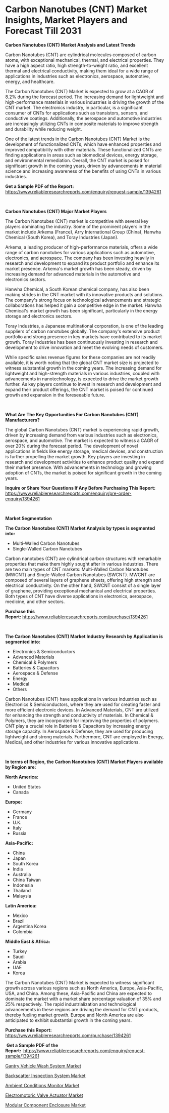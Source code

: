 <p><h1>Carbon Nanotubes (CNT) Market Insights, Market Players and Forecast Till 2031</h1></p><p><strong>Carbon Nanotubes (CNT) Market Analysis and Latest Trends</strong></p>
<p><p>Carbon Nanotubes (CNT) are cylindrical molecules composed of carbon atoms, with exceptional mechanical, thermal, and electrical properties. They have a high aspect ratio, high strength-to-weight ratio, and excellent thermal and electrical conductivity, making them ideal for a wide range of applications in industries such as electronics, aerospace, automotive, energy, and healthcare.</p><p>The Carbon Nanotubes (CNT) Market is expected to grow at a CAGR of 8.2% during the forecast period. The increasing demand for lightweight and high-performance materials in various industries is driving the growth of the CNT market. The electronics industry, in particular, is a significant consumer of CNTs for applications such as transistors, sensors, and conductive coatings. Additionally, the aerospace and automotive industries are increasingly utilizing CNTs in composite materials to improve strength and durability while reducing weight.</p><p>One of the latest trends in the Carbon Nanotubes (CNT) Market is the development of functionalized CNTs, which have enhanced properties and improved compatibility with other materials. These functionalized CNTs are finding applications in areas such as biomedical devices, energy storage, and environmental remediation. Overall, the CNT market is poised for significant growth in the coming years, driven by advancements in material science and increasing awareness of the benefits of using CNTs in various industries.</p></p>
<p><strong>Get a Sample PDF of the Report:&nbsp;</strong> <a href="https://www.reliableresearchreports.com/enquiry/request-sample/1394261">https://www.reliableresearchreports.com/enquiry/request-sample/1394261</a></p>
<p>&nbsp;</p>
<p><strong>Carbon Nanotubes (CNT) Major Market Players</strong></p>
<p><p>The Carbon Nanotubes (CNT) market is competitive with several key players dominating the industry. Some of the prominent players in the market include Arkema (France), Arry International Group (China), Hanwha Chemical (South Korea), and Toray Industries (Japan).</p><p>Arkema, a leading producer of high-performance materials, offers a wide range of carbon nanotubes for various applications such as automotive, electronics, and aerospace. The company has been investing heavily in research and development to expand its product portfolio and enhance its market presence. Arkema's market growth has been steady, driven by increasing demand for advanced materials in the automotive and electronics sectors.</p><p>Hanwha Chemical, a South Korean chemical company, has also been making strides in the CNT market with its innovative products and solutions. The company's strong focus on technological advancements and strategic collaborations has helped it gain a competitive edge in the market. Hanwha Chemical's market growth has been significant, particularly in the energy storage and electronics sectors.</p><p>Toray Industries, a Japanese multinational corporation, is one of the leading suppliers of carbon nanotubes globally. The company's extensive product portfolio and strong presence in key markets have contributed to its market growth. Toray Industries has been continuously investing in research and development to drive innovation and meet the evolving needs of customers.</p><p>While specific sales revenue figures for these companies are not readily available, it is worth noting that the global CNT market size is projected to witness substantial growth in the coming years. The increasing demand for lightweight and high-strength materials in various industries, coupled with advancements in nanotechnology, is expected to drive the market growth further. As key players continue to invest in research and development and expand their product offerings, the CNT market is poised for continued growth and expansion in the foreseeable future.</p></p>
<p>&nbsp;</p>
<p><strong>What Are The Key Opportunities For Carbon Nanotubes (CNT) Manufacturers?</strong></p>
<p><p>The global Carbon Nanotubes (CNT) market is experiencing rapid growth, driven by increasing demand from various industries such as electronics, aerospace, and automotive. The market is expected to witness a CAGR of over 20% during the forecast period. The development of novel applications in fields like energy storage, medical devices, and construction is further propelling the market growth. Key players are investing in research and development activities to enhance product quality and expand their market presence. With advancements in technology and growing adoption of CNTs, the market is poised for significant growth in the coming years.</p></p>
<p><strong>Inquire or Share Your Questions If Any Before Purchasing This Report:</strong> <a href="https://www.reliableresearchreports.com/enquiry/pre-order-enquiry/1394261">https://www.reliableresearchreports.com/enquiry/pre-order-enquiry/1394261</a></p>
<p>&nbsp;</p>
<p><strong>Market Segmentation</strong></p>
<p><strong>The Carbon Nanotubes (CNT) Market Analysis by types is segmented into:</strong></p>
<p><ul><li>Multi-Walled Carbon Nanotubes</li><li>Single-Walled Carbon Nanotubes</li></ul></p>
<p><p>Carbon nanotubes (CNT) are cylindrical carbon structures with remarkable properties that make them highly sought after in various industries. There are two main types of CNT markets: Multi-Walled Carbon Nanotubes (MWCNT) and Single-Walled Carbon Nanotubes (SWCNT). MWCNT are composed of several layers of graphene sheets, offering high strength and electrical conductivity. On the other hand, SWCNT consist of a single layer of graphene, providing exceptional mechanical and electrical properties. Both types of CNT have diverse applications in electronics, aerospace, medicine, and other sectors.</p></p>
<p><strong>Purchase this Report:&nbsp;</strong><a href="https://www.reliableresearchreports.com/purchase/1394261">https://www.reliableresearchreports.com/purchase/1394261</a></p>
<p>&nbsp;</p>
<p><strong>The Carbon Nanotubes (CNT) Market Industry Research by Application is segmented into:</strong></p>
<p><ul><li>Electronics & Semiconductors</li><li>Advanced Materials</li><li>Chemical & Polymers</li><li>Batteries & Capacitors</li><li>Aerospace & Defense</li><li>Energy</li><li>Medical</li><li>Others</li></ul></p>
<p><p>Carbon Nanotubes (CNT) have applications in various industries such as Electronics & Semiconductors, where they are used for creating faster and more efficient electronic devices. In Advanced Materials, CNT are utilized for enhancing the strength and conductivity of materials. In Chemical & Polymers, they are incorporated for improving the properties of polymers. CNT play a crucial role in Batteries & Capacitors by increasing energy storage capacity. In Aerospace & Defense, they are used for producing lightweight and strong materials. Furthermore, CNT are employed in Energy, Medical, and other industries for various innovative applications.</p></p>
<p>&nbsp;</p>
<p><strong>In terms of Region, the Carbon Nanotubes (CNT) Market Players available by Region are:</strong></p>
<p>
    <p> <strong> North America: </strong>
        <ul>
            <li>United States</li>
            <li>Canada</li>
        </ul>
        </p> 
    <p> <strong> Europe: </strong>
        <ul>
            <li>Germany</li>
            <li>France</li>
            <li>U.K.</li>
            <li>Italy</li>
            <li>Russia</li>
        </ul>
        </p> 
    <p> <strong> Asia-Pacific: </strong>
        <ul>
            <li>China</li>
            <li>Japan</li>
            <li>South Korea</li>
            <li>India</li>
            <li>Australia</li>
            <li>China Taiwan</li>
            <li>Indonesia</li>
            <li>Thailand</li>
            <li>Malaysia</li>
        </ul>
        </p> 
    <p> <strong> Latin America: </strong>
        <ul>
            <li>Mexico</li>
            <li>Brazil</li>
            <li>Argentina Korea</li>
            <li>Colombia</li>
        </ul>
        </p> 
    <p> <strong> Middle East & Africa: </strong>
        <ul>
            <li>Turkey</li>
            <li>Saudi</li>
            <li>Arabia</li>
            <li>UAE</li>
            <li>Korea</li>
        </ul>
    </p>
    </p>
<p><p>The Carbon Nanotubes (CNT) Market is expected to witness significant growth across various regions such as North America, Europe, Asia-Pacific, USA, and China. Among these, Asia-Pacific and China are expected to dominate the market with a market share percentage valuation of 35% and 25% respectively. The rapid industrialization and technological advancements in these regions are driving the demand for CNT products, thereby fueling market growth. Europe and North America are also anticipated to exhibit substantial growth in the coming years.</p></p>
<p><strong>Purchase this Report: </strong><a href="https://www.reliableresearchreports.com/purchase/1394261">https://www.reliableresearchreports.com/purchase/1394261</a></p>
<p>&nbsp;<strong>Get a Sample PDF of the Report:&nbsp;&nbsp;</strong><a href="https://www.reliableresearchreports.com/enquiry/request-sample/1394261">https://www.reliableresearchreports.com/enquiry/request-sample/1394261</a></p>
<p><strong></strong></p>
<p><p><a href="https://medium.com/@larryschmidt42/gantry-vehicle-wash-system-market-exploring-market-share-market-trends-and-future-growth-2478b421878a">Gantry Vehicle Wash System Market</a></p><p><a href="https://medium.com/@larryschmidt42/backscatter-inspection-system-market-trends-forecast-and-competitive-analysis-to-2031-bfe9d0f5c869">Backscatter Inspection System Market</a></p><p><a href="https://medium.com/@larryschmidt42/ambient-conditions-monitor-market-trends-and-market-analysis-forecasted-for-period-2024-2031-584a1a6a32e0">Ambient Conditions Monitor Market</a></p><p><a href="https://medium.com/@larryschmidt42/electromotoric-valve-actuator-market-the-key-to-successful-business-strategy-forecast-till-2031-2f8f6b593a2e">Electromotoric Valve Actuator Market</a></p><p><a href="https://medium.com/@larryschmidt42/modular-component-enclosure-market-research-report-its-history-and-forecast-2024-to-2031-fc427d611162">Modular Component Enclosure Market</a></p></p>